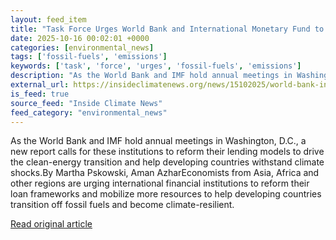 ```yaml
---
layout: feed_item
title: "Task Force Urges World Bank and International Monetary Fund to Prioritize Climate, Restructure Lending Policies"
date: 2025-10-16 00:02:01 +0000
categories: [environmental_news]
tags: ['fossil-fuels', 'emissions']
keywords: ['task', 'force', 'urges', 'fossil-fuels', 'emissions']
description: "As the World Bank and IMF hold annual meetings in Washington, D"
external_url: https://insideclimatenews.org/news/15102025/world-bank-international-monetary-fund-climate-lending-policies/
is_feed: true
source_feed: "Inside Climate News"
feed_category: "environmental_news"
---
```


As the World Bank and IMF hold annual meetings in Washington, D.C., a new report calls for these institutions to reform their lending models to drive the clean-energy transition and help developing countries withstand climate shocks.By Martha Pskowski, Aman AzharEconomists from Asia, Africa and other regions are urging international financial institutions to reform their loan frameworks and mobilize more resources to help developing countries transition off fossil fuels and become climate-resilient.&nbsp;

[Read original article](https://insideclimatenews.org/news/15102025/world-bank-international-monetary-fund-climate-lending-policies/)
